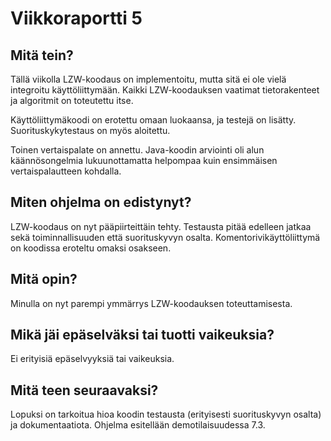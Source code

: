 # Viikkoraportti 5

## Mitä tein?

Tällä viikolla LZW-koodaus on implementoitu, mutta sitä ei ole vielä integroitu
käyttöliittymään. Kaikki LZW-koodauksen vaatimat tietorakenteet ja algoritmit
on toteutettu itse.

Käyttöliittymäkoodi on erotettu omaan luokaansa, ja testejä on lisätty.
Suorituskykytestaus on myös aloitettu.

Toinen vertaispalate on annettu. Java-koodin arviointi oli alun käännösongelmia
lukuunottamatta helpompaa kuin ensimmäisen vertaispalautteen kohdalla.

## Miten ohjelma on edistynyt?

LZW-koodaus on nyt pääpiirteittäin tehty. Testausta pitää edelleen jatkaa sekä
toiminnallisuuden että suorituskyvyn osalta. Komentorivikäyttöliittymä on
koodissa eroteltu omaksi osakseen.

## Mitä opin?

Minulla on nyt parempi ymmärrys LZW-koodauksen toteuttamisesta.

## Mikä jäi epäselväksi tai tuotti vaikeuksia?

Ei erityisiä epäselvyyksiä tai vaikeuksia.

## Mitä teen seuraavaksi?

Lopuksi on tarkoitua hioa koodin testausta (erityisesti suorituskyvyn osalta)
ja dokumentaatiota. Ohjelma esitellään demotilaisuudessa 7.3.
